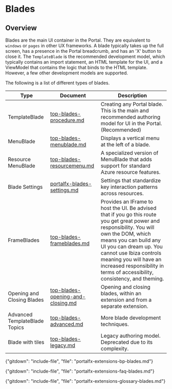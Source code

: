 
# Blades 

## Overview

Blades are the main UI container in the Portal. They are equivalent to `windows` or `pages` in other UX frameworks.  A blade typically takes up the full screen, has a presence in the Portal breadcrumb, and has an 'X' button to close it. The `TemplateBlade` is the recommended development model, which typically contains an import statement, an HTML template for the UI, and a ViewModel that contains the logic that binds to the HTML template. However, a few other development models are supported.     

The following is a list of different types of blades.

| Type                          | Document           | Description |
| ----------------------------- | ---- | ---- |
| TemplateBlade                 | [top-blades-procedure.md](top-blades-procedure.md) | Creating any Portal blade. This is the main and recommended authoring model for UI in the Portal. (Recommended) |
| MenuBlade                     | [top-blades-menublade.md](top-blades-menublade.md) | Displays a vertical menu at the left of a blade.      |
| Resource MenuBlade       |   [top-blades-resourcemenu.md](top-blades-resourcemenu.md)  | A specialized version of MenuBlade that adds support for standard Azure resource features.  | 
| Blade Settings | [portalfx-blades-settings.md](portalfx-blades-settings.md) | Settings that  standardize key interaction patterns across resources. | 
| FrameBlades       | [top-blades-frameblades.md](top-blades-frameblades.md)  | Provides an IFrame to host the UI. Be advised that if you go this route you get great power and responsibility. You will own the DOM, which means you can build any UI you can dream up. You cannot use Ibiza controls meaning you will have an increased responsibility in terms of accessibility, consistency, and theming.  |
| Opening and Closing Blades    | [top-blades-opening-and-closing.md](top-blades-opening-and-closing.md) | Opening and closing blades, within an extension and from a separate extension.  |
| Advanced TemplateBlade Topics    | [top-blades-advanced.md](top-blades-advanced.md) | More blade development techniques.  |
| Blade with tiles   | [top-blades-legacy.md](top-blades-legacy.md)  |  Legacy authoring model. Deprecated due to its complexity. | 


 {"gitdown": "include-file", "file": "portalfx-extensions-bp-blades.md"}

 {"gitdown": "include-file", "file": "portalfx-extensions-faq-blades.md"}

 {"gitdown": "include-file", "file": "portalfx-extensions-glossary-blades.md"}
